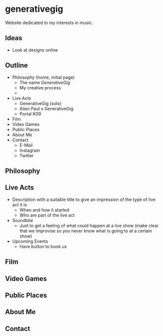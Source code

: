 # generativegig

Website dedicated to my interests in music.

## Ideas

- Look at designs online

## Outline

- Philosophy (home, initial page)
  - The name _GenerativeGig_
  - My creative process
  -
- Live Acts
  - GenerativeGig (solo)
  - Alien Paul x GenerativeGig
  - Portal K09
- Film
- Video Games
- Public Places
- About Me
- Contact
  - E-Mail
  - Instagram
  - Twitter

## Philosophy

## Live Acts

- Description with a suitable title to give an impression of the type of live act it is
  - When and how it started
  - Who are part of the live act
- Soundbite
  - Just to get a feeling of what could happen at a live show (make clear that we improvise so you never know what is going to at a certain show)
- Upcoming Events
  - Have button to book us

## Film

## Video Games

## Public Places

## About Me

## Contact
